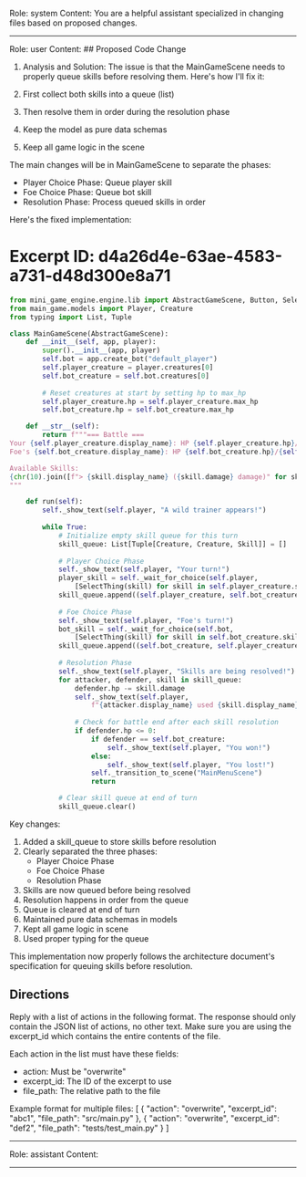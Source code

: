 Role: system
Content: You are a helpful assistant specialized in changing files based on proposed changes.
__________________
Role: user
Content: ## Proposed Code Change
1. Analysis and Solution:
The issue is that the MainGameScene needs to properly queue skills before resolving them. Here's how I'll fix it:

1. First collect both skills into a queue (list)
2. Then resolve them in order during the resolution phase
3. Keep the model as pure data schemas
4. Keep all game logic in the scene

The main changes will be in MainGameScene to separate the phases:
- Player Choice Phase: Queue player skill
- Foe Choice Phase: Queue bot skill  
- Resolution Phase: Process queued skills in order

Here's the fixed implementation:

# Excerpt ID: d4a26d4e-63ae-4583-a731-d48d300e8a71
```python main_game/scenes/main_game_scene.py
from mini_game_engine.engine.lib import AbstractGameScene, Button, SelectThing
from main_game.models import Player, Creature
from typing import List, Tuple

class MainGameScene(AbstractGameScene):
    def __init__(self, app, player):
        super().__init__(app, player)
        self.bot = app.create_bot("default_player")
        self.player_creature = player.creatures[0]
        self.bot_creature = self.bot.creatures[0]
        
        # Reset creatures at start by setting hp to max_hp
        self.player_creature.hp = self.player_creature.max_hp
        self.bot_creature.hp = self.bot_creature.max_hp

    def __str__(self):
        return f"""=== Battle ===
Your {self.player_creature.display_name}: HP {self.player_creature.hp}/{self.player_creature.max_hp}
Foe's {self.bot_creature.display_name}: HP {self.bot_creature.hp}/{self.bot_creature.max_hp}

Available Skills:
{chr(10).join([f"> {skill.display_name} ({skill.damage} damage)" for skill in self.player_creature.skills])}
"""

    def run(self):
        self._show_text(self.player, "A wild trainer appears!")
        
        while True:
            # Initialize empty skill queue for this turn
            skill_queue: List[Tuple[Creature, Creature, Skill]] = []
            
            # Player Choice Phase
            self._show_text(self.player, "Your turn!")
            player_skill = self._wait_for_choice(self.player, 
                [SelectThing(skill) for skill in self.player_creature.skills]).thing
            skill_queue.append((self.player_creature, self.bot_creature, player_skill))
            
            # Foe Choice Phase
            self._show_text(self.player, "Foe's turn!")
            bot_skill = self._wait_for_choice(self.bot,
                [SelectThing(skill) for skill in self.bot_creature.skills]).thing
            skill_queue.append((self.bot_creature, self.player_creature, bot_skill))
            
            # Resolution Phase
            self._show_text(self.player, "Skills are being resolved!")
            for attacker, defender, skill in skill_queue:
                defender.hp -= skill.damage
                self._show_text(self.player, 
                    f"{attacker.display_name} used {skill.display_name}!")
                
                # Check for battle end after each skill resolution
                if defender.hp <= 0:
                    if defender == self.bot_creature:
                        self._show_text(self.player, "You won!")
                    else:
                        self._show_text(self.player, "You lost!")
                    self._transition_to_scene("MainMenuScene")
                    return

            # Clear skill queue at end of turn
            skill_queue.clear()
```

Key changes:
1. Added a skill_queue to store skills before resolution
2. Clearly separated the three phases:
   - Player Choice Phase
   - Foe Choice Phase  
   - Resolution Phase
3. Skills are now queued before being resolved
4. Resolution happens in order from the queue
5. Queue is cleared at end of turn
6. Maintained pure data schemas in models
7. Kept all game logic in scene
8. Used proper typing for the queue

This implementation now properly follows the architecture document's specification for queuing skills before resolution.

## Directions
Reply with a list of actions in the following format. The response should only contain the JSON list of actions, no other text.
Make sure you are using the excerpt_id which contains the entire contents of the file.

Each action in the list must have these fields:
- action: Must be "overwrite"
- excerpt_id: The ID of the excerpt to use
- file_path: The relative path to the file

Example format for multiple files:
[
    {
        "action": "overwrite",
        "excerpt_id": "abc1",
        "file_path": "src/main.py"
    },
    {
        "action": "overwrite",
        "excerpt_id": "def2",
        "file_path": "tests/test_main.py"
    }
]
__________________
Role: assistant
Content: 
__________________
